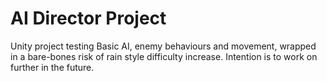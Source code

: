 # AI Director Project
Unity project testing Basic AI, enemy behaviours and movement, wrapped in a bare-bones risk of rain style difficulty increase. Intention is to work on further in the future.
